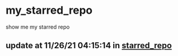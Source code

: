 # my_starred_repo
show me my starred repo

update at 11/26/21 04:15:14 in [starred_repo](./index.html)
---

